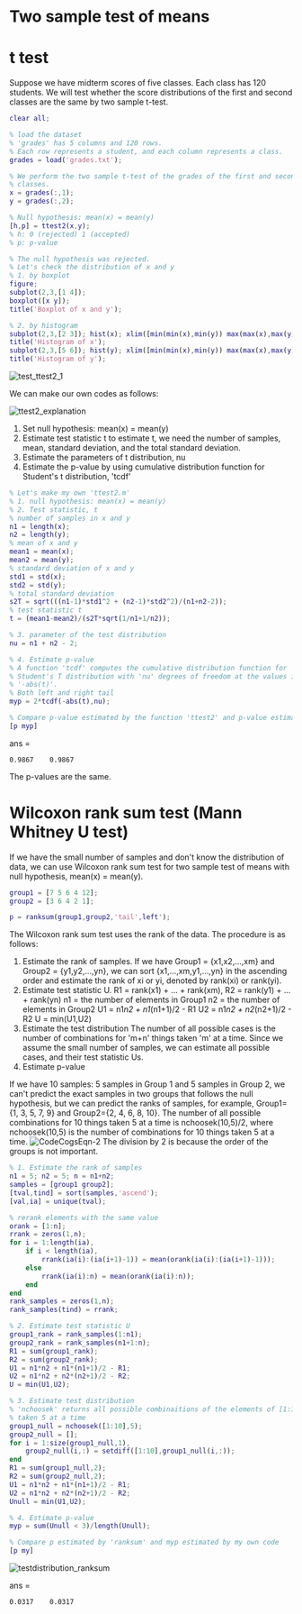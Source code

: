 # Two sample test of means

# t test

Suppose we have midterm scores of five classes. Each class has 120 students. 
We will test whether the score distributions of the first and second classes are the same by two sample t-test. 

```Matlab 
clear all; 

% load the dataset 
% 'grades' has 5 columns and 120 rows. 
% Each row represents a student, and each column represents a class. 
grades = load('grades.txt'); 

% We perform the two sample t-test of the grades of the first and second
% classes. 
x = grades(:,1);
y = grades(:,2);

% Null hypothesis: mean(x) = mean(y) 
[h,p] = ttest2(x,y);  
% h: 0 (rejected) 1 (accepted) 
% p: p-value 

% The null hypothesis was rejected. 
% Let's check the distribution of x and y 
% 1. by boxplot 
figure; 
subplot(2,3,[1 4]); 
boxplot([x y]); 
title('Boxplot of x and y'); 

% 2. by histogram 
subplot(2,3,[2 3]); hist(x); xlim([min(min(x),min(y)) max(max(x),max(y))]); 
title('Histogram of x'); 
subplot(2,3,[5 6]); hist(y); xlim([min(min(x),min(y)) max(max(x),max(y))]); 
title('Histogram of y'); 
``` 

![test_ttest2_1](https://user-images.githubusercontent.com/54297018/66203704-f726f180-e6e3-11e9-9f65-db404bb11387.png) 

We can make our own codes as follows: 

![ttest2_explanation](https://user-images.githubusercontent.com/54297018/66203766-250c3600-e6e4-11e9-91e7-6db8ae357fca.png)

1. Set null hypothesis: mean(x) = mean(y) 
2. Estimate test statistic t 
   to estimate t, we need the number of samples, mean, standard deviation, and the total standard deviation. 
3. Estimate the parameters of t distribution, nu 
4. Estimate the p-value by using cumulative distribution function for Student's t distribution, 'tcdf' 

```Matlab
% Let's make my own 'ttest2.m' 
% 1. null hypothesis: mean(x) = mean(y) 
% 2. Test statistic, t 
% number of samples in x and y
n1 = length(x); 
n2 = length(y); 
% mean of x and y 
mean1 = mean(x); 
mean2 = mean(y); 
% standard deviation of x and y 
std1 = std(x); 
std2 = std(y);
% total standard deviation 
s2T = sqrt(((n1-1)*std1^2 + (n2-1)*std2^2)/(n1+n2-2));
% test statistic t
t = (mean1-mean2)/(s2T*sqrt(1/n1+1/n2));

% 3. parameter of the test distribution 
nu = n1 + n2 - 2; 

% 4. Estimate p-value 
% A function 'tcdf' computes the cumulative distribution function for
% Student's T distribution with 'nu' degrees of freedom at the values in
% '-abs(t)'. 
% Both left and right tail 
myp = 2*tcdf(-abs(t),nu); 

% Compare p-value estimated by the function 'ttest2' and p-value estimated by my own code   
[p myp] 
```

ans =

    0.9867    0.9867
    
The p-values are the same. 


# Wilcoxon rank sum test (Mann Whitney U test) 

If we have the small number of samples and don't know the distribution of data, we can use Wilcoxon rank sum test for two sample test of means with null hypothesis, mean(x) = mean(y). 

```Matlab 
group1 = [7 5 6 4 12]; 
group2 = [3 6 4 2 1]; 

p = ranksum(group1,group2,'tail',left'); 
``` 

The Wilcoxon rank sum test uses the rank of the data. 
The procedure is as follows: 
1. Estimate the rank of samples. 
If we have Group1 = {x1,x2,...,xm} and Group2 = {y1,y2,...,yn}, we can sort {x1,...,xm,y1,...,yn} in the ascending order and estimate the rank of xi or yi, denoted by rank(xi) or rank(yi). 
2. Estimate test statistic U. 
R1 = rank(x1) + ... + rank(xm), 
R2 = rank(y1) + ... + rank(yn) 
n1 = the number of elements in Group1 
n2 = the number of elements in Group2 
U1 = n1*n2 + n1*(n1+1)/2 - R1 
U2 = n1*n2 + n2*(n2+1)/2 - R2 
U = min(U1,U2) 
3. Estimate the test distribution 
The number of all possible cases is the number of combinations for 'm+n' things taken 'm' at a time. 
Since we assume the small number of samples, we can estimate all possible cases, and their test statistic Us. 
4. Estimate p-value


If we have 10 samples: 5 samples in Group 1 and 5 samples in Group 2, we can't predict the exact samples in two groups that follows the null hypothesis, but we can predict the ranks of samples, for example, Group1={1, 3, 5, 7, 9} and Group2={2, 4, 6, 8, 10}. 
The number of all possible combinations for 10 things taken 5 at a time is nchoosek(10,5)/2, where nchoosek(10,5) is the number of combinations for 10 things taken 5 at a time. 
![CodeCogsEqn-2](https://user-images.githubusercontent.com/54297018/66206073-f2653c00-e6e9-11e9-801b-3e7e3a0bae52.gif)
The division by 2 is because the order of the groups is not important. 

```Matlab 
% 1. Estimate the rank of samples 
n1 = 5; n2 = 5; n = n1+n2; 
samples = [group1 group2]; 
[tval,tind] = sort(samples,'ascend'); 
[val,ia] = unique(tval); 

% rerank elements with the same value
orank = [1:n]; 
rrank = zeros(1,n);
for i = 1:length(ia), 
    if i < length(ia), 
        rrank(ia(i):(ia(i+1)-1)) = mean(orank(ia(i):(ia(i+1)-1))); 
    else
        rrank(ia(i):n) = mean(orank(ia(i):n));
    end 
end
rank_samples = zeros(1,n);
rank_samples(tind) = rrank;

% 2. Estimate test statistic U 
group1_rank = rank_samples(1:n1); 
group2_rank = rank_samples(n1+1:n); 
R1 = sum(group1_rank); 
R2 = sum(group2_rank); 
U1 = n1*n2 + n1*(n1+1)/2 - R1;
U2 = n1*n2 + n2*(n2+1)/2 - R2;
U = min(U1,U2);

% 3. Estimate test distribution 
% 'nchoosek' returns all possible combinaitions of the elements of [1:10]
% taken 5 at a time 
group1_null = nchoosek([1:10],5); 
group2_null = []; 
for i = 1:size(group1_null,1), 
    group2_null(i,:) = setdiff([1:10],group1_null(i,:)); 
end 
R1 = sum(group1_null,2);
R2 = sum(group2_null,2); 
U1 = n1*n2 + n1*(n1+1)/2 - R1;
U2 = n1*n2 + n2*(n2+1)/2 - R2;
Unull = min(U1,U2);

% 4. Estimate p-value 
myp = sum(Unull < 3)/length(Unull); 

% Compare p estimated by 'ranksum' and myp estimated by my own code 
[p my]
```

![testdistribution_ranksum](https://user-images.githubusercontent.com/54297018/66247791-d5695100-e75b-11e9-9004-c76888d2e794.png)

ans =

    0.0317    0.0317
    
    

